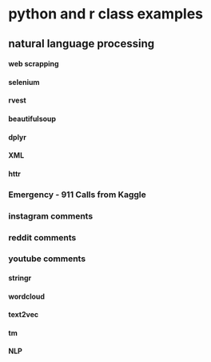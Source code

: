 # python and r class examples

## natural language processing

#### web scrapping
#### selenium
#### rvest
#### beautifulsoup
#### dplyr
#### XML
#### httr

### Emergency - 911 Calls from Kaggle
### instagram comments
### reddit comments
### youtube comments

#### stringr
#### wordcloud
#### text2vec
#### tm
#### NLP


